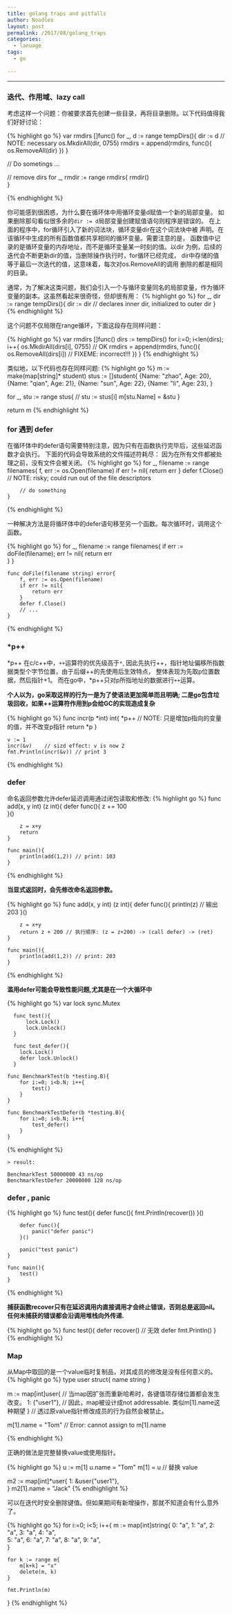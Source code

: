 ```yaml
---
title: golang traps and pitfalls
author: Noodles
layout: post
permalink: /2017/08/golang_traps
categories:
  - lanuage
tags:
  - go
  
---
```


<!--more-->

 ---------------------------------------------------

### 迭代、作用域、lazy call

  考虑这样一个问题：你被要求首先创建一些目录，再将目录删除。以下代码值得我们好好讨论：

  {% highlight go %}
  var rmdirs []func()
  for _, d := range tempDirs(){
    dir := d // NOTE: necessary
    os.MkdirAll(dir, 0755)
    rmdirs = append(rmdirs, func(){
        os.RemoveAll(dir)
    })
  }

  // Do sometings ...

  // remove dirs
  for _, rmdir := range rmdirs{
    rmdir()    
  }

  {% endhighlight %}

  你可能感到很困惑，为什么要在循环体中用循环变量d赋值一个新的局部变量。
  如果删除那句看似很多余的`dir := d`局部变量创建赋值语句则程序是错误的。
  在上面的程序中，for循环引入了新的词法块，循环变量dir在这个词法块中被
  声明。在该循环中生成的所有函数值都共享相同的循环变量。需要注意的是，
  函数值中记录的是循环变量的内存地址，而不是循环变量某一时刻的值。以dir
  为例，后续的迭代会不断更新dir的值，当删除操作执行时，for循环已经完成，
  dir中存储的值等于最后一次迭代的值，这意味着，每次对os.RemoveAll的调用
  删除的都是相同的目录。

  通常，为了解决这类问题，我们会引入一个与循环变量同名的局部变量，作为循环
  变量的副本。这虽然看起来很奇怪，但却很有用：
  {% highlight go %}
  for _, dir := range tempDirs(){
      dir := dir // declares inner dir, initialized to outer dir
  }
  {% endhighlight %}

  这个问题不仅局限在range循环，下面这段存在同样问题：

  {% highlight go %}
  var rmdirs []func()
  dirs := tempDirs()
  for i:=0; i<len(dirs); i++{
      os.MkdirAll(dirs[i], 0755) // OK
      rmdirs = append(rmdirs, func(){
          os.RemoveAll(dirs[i]) // FIXEME: incorrect!!!
    })
  }
  {% endhighlight %}


  类似地，以下代码也存在同样问题:
  {% highlight go %}
  m := make(map[string]* student)
  stus := []student{
      {Name: "zhao", Age: 20},
      {Name: "qian", Age: 21},
      {Name: "sun", Age: 22},
      {Name: "li", Age: 23},
    }

  for _, stu := range stus{
      // stu := stus[i]
      m[stu.Name] = &stu
  }

  return m
  {% endhighlight %}

### for 遇到 defer
  
  在循环体中的defer语句需要特别注意，因为只有在函数执行完毕后，这些延迟函数才会执行。
  下面的代码会导致系统的文件描述符耗尽： 因为在所有文件都被处理之前，没有文件会被关闭。
  {% highlight go %}
    for _, filename := range filenames{
        f, err := os.Open(filename)
        if err != nil{
            return err
        }
        defer f.Close() // NOTE: risky; could run out of the file descriptors

        // do something
    }
  {% endhighlight %}

  一种解决方法是将循环体中的defer语句移至另一个函数。每次循环时，调用这个函数。

  {% highlight go %}
    for _, filename := range filenames{
        if err := doFile(filename); err != nil{
            return err    
        }
    }

    func doFile(filename string) error{
        f, err := os.Open(filename)
        if err != nil{
            return err
        }
        defer f.Close()
        // ...
    }
  {% endhighlight %}

### *p++

  *p++ 在c/c++中，`++`运算符的优先级高于`*`, 因此先执行++，指针地址偏移所指数据类型个字节位置，由于后缀++的先使用后生效特点，
  整体表现为先取p位置数据，然后指针+1。
  而在go中，*p++只对p所指地址的数据进行`++`运算。
  
  **个人以为，go采取这样的行为一是为了使语法更加简单而且明确; 
  二是go包含垃圾回收，如果++运算符作用到p会给GC的实现造成复杂**
  
  {% highlight go %}
    func incr(p *int) int{
        *p++ // NOTE: 只是增加p指向的变量的值，并不改变p指针
        return *p
    }

    v := 1
    incr(&v)    // sizd effect: v is now 2
    fmt.Println(incr(&v)) // print 3
  {% endhighlight %}


### defer

  命名返回参数允许defer延迟调用通过闭包读取和修改:
  {% highlight go %}
    func add(x, y int) (z int){
        defer func(){
            z += 100    
        }()

        z = x+y
        return
    }

    func main(){
        println(add(1,2)) // print: 103    
    }
  {% endhighlight %}

  **当显式返回时，会先修改命名返回参数。**

  {% highlight go %}
    func add(x, y int) (z int){
        defer func(){
            println(z) // 输出203
        }()

        z = x+y
        return z + 200 // 执行顺序: (z = z+200) -> (call defer) -> (ret)
    }

    func main(){
        println(add(1,2)) // print: 203    
    }
  {% endhighlight %}


  **滥用defer可能会导致性能问题,尤其是在一个大循环中**

  {% highlight go %}
      var lock sync.Mutex

      func test(){
          lock.Lock()
          lock.Unlock()
      }

      func test_defer(){
        lock.Lock()
        defer lock.Unlock()
      }

    func BenchmarkTest(b *testing.B){
        for i:=0; i<b.N; i++{
            test()    
        }
    }

    func BenchmarkTestDefer(b *testing.B){
        for i:=0; i<b.N; i++{
            test_defer()    
        }    
    }

  {% endhighlight %}

    > result:
    
    BenchmarkTest 50000000 43 ns/op
    BenchmarkTestDefer 20000000 128 ns/op

### defer , panic
 
  {% highlight go %}
    func test(){
        defer func(){
            fmt.Println(recover())
        }()

        defer func(){
            panic("defer panic")     
        }()

        panic("test panic")
    }

    func main(){
        test()    
    }
  {% endhighlight %}

  **捕获函数recover只有在延迟调用内直接调用才会终止错误，否则总是返回nil。
  任何未捕获的错误都会沿调用堆栈向外传递.**

  {% highlight go %}
    func test(){
        defer recover() // 无效
        defer fmt.Println()
    }
  {% endhighlight %}

### Map

  从Map中取回的是一个value临时复制品，对其成员的修改是没有任何意义的。
  {% highlight go %}
  type user struct{ name string }

  m := map[int]user{ // 当map因扩张而重新哈希时，各键值项存储位置都会发生改变。
    1: {"user1"},    // 因此，map被设计成not addressable. 类似m[1].name这种期望
  }                  // 透过原value指针修改成员的行为自然会被禁止。

  m[1].name = "Tom"  // Error: cannot assign to m[1].name

  {% endhighlight %}

  正确的做法是完整替换value或使用指针。

  {% highlight go %}
  u := m[1]
  u.name = "Tom"
  m[1] = u // 替换 value

  m2 := map[int]*user{
    1: &user{"user1"},    
  }
  m2[1].name = "Jack"
  {% endhighlight %}

  可以在迭代时安全删除键值。但如果期间有新增操作，那就不知道会有什么意外了。

  {% highlight go %}
  for i:=0; i<5; i++{
    m := map[int]string{
        0: "a", 1: "a", 2: "a", 3: "a", 4: "a",    
        5: "a", 6: "a", 7: "a", 8: "a", 9: "a",    
    }    

    for k := range m{
        m[k+k] = "x"
        delete(m, k)
    }

    fmt.Println(m)
  }
  {% endhighlight %}
